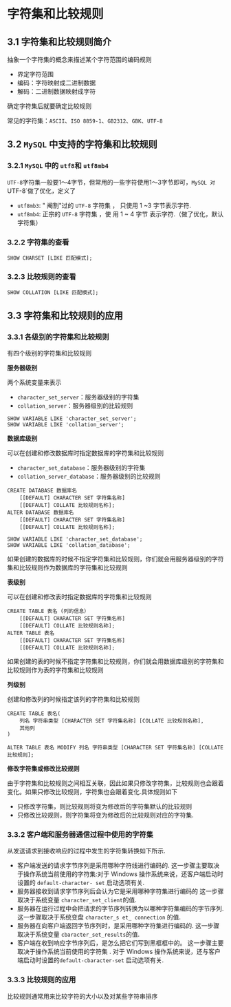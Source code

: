 # 字符集和比较规则

## 3.1 字符集和比较规则简介

抽象一个字符集的概念来描述某个字符范围的编码规则

* 界定字符范围
* 编码：字符映射成二进制数据
* 解码：二进制数据映射成字符

确定字符集后就要确定比较规则

常见的字符集：`ASCII`、`ISO 8859-1`、`GB2312`、`GBK`、`UTF-8`

## 3.2 `MySQL` 中支持的字符集和比较规则

### 3.2.1 `MySQL` 中的 `utf8`和 `utf8mb4`

`UTF-8`字符集一般要1～4字节，但常用的一些字符使用1～3字节即可，`MySQL 对`UTF-8`做了优化，定义了

* `utf8mb3`: " 阉割"过的 `UTF-8` 字符集 ， 只使用 1 ~3 字节表示字符.
* `utf8mb4`: 正宗的 `UTF-8` 字符集 ，使 用 1 ~ 4 字节 表示字符.（做了优化，默认字符集）

### 3.2.2 字符集的查看

```mysql
SHOW CHARSET [LIKE 匹配模式];
```

### 3.2.3 比较规则的查看

```mysql
SHOW COLLATION [LIKE 匹配模式];
```



## 3.3 字符集和比较规则的应用

### 3.3.1 各级别的字符集和比较规则

有四个级别的字符集和比较规则

**服务器级别**

两个系统变量来表示

* `character_set_server`：服务器级别的字符集
* `collation_server`：服务器级别的比较规则

```mysql
SHOW VARIABLE LIKE 'character_set_server';
SHOW VARIABLE LIKE 'collation_server';
```

**数据库级别**

可以在创建和修改数据库时指定数据库的字符集和比较规则

* `character_set_database`：服务器级别的字符集
* `collation_server_database`：服务器级别的比较规则

```mysql
CREATE DATABASE 数据库名
	[[DEFAULT] CHARACTER SET 字符集名称]
    [[DEFAULT] COLLATE 比较规则名称];
ALTER DATABASE 数据库名
	[[DEFAULT] CHARACTER SET 字符集名称]
    [[DEFAULT] COLLATE 比较规则名称];
    
SHOW VARIABLE LIKE 'character_set_database';
SHOW VARIABLE LIKE 'collation_database';
```

如果创建的数据库的时候不指定字符集和比较规则，你们就会用服务器级别的字符集和比较规则作为数据库的字符集和比较规则

**表级别**

可以在创建和修改表时指定数据库的字符集和比较规则

```mysql
CREATE TABLE 表名 (列的信息）
	[[DEFAULT] CHARACTER SET 字符集名称]
    [[DEFAULT] COLLATE 比较规则名称];
ALTER TABLE 表名
	[[DEFAULT] CHARACTER SET 字符集名称]
    [[DEFAULT] COLLATE 比较规则名称];
```

如果创建的表的时候不指定字符集和比较规则，你们就会用数据库级别的字符集和比较规则作为表的字符集和比较规则

**列级别**

创建和修改列的时候指定该列的字符集和比较规则

```mysql
CREATE TABLE 表名(
	列名 字符串类型 [CHARACTER SET 字符集名称] [COLLATE 比较规则名称],
	其他列
)

ALTER TABLE 表名 MODIFY 列名 字符串类型 [CHARACTER SET 字符集名称] [COLLATE 比较规则];
```



**修改字符集或修改比较规则**

由于字符集和比较规则之间相互关联，因此如果只修改字符集，比较规则也会跟着变化。如果只修改比较规则，字符集也会跟着变化.具体规则如下

* 只修改字符集，则比较规则将变为修改后的字符集默认的比较规则
* 只修改比较规则，则字符集将变为修改后的比较规则对应的字符集.



### 3.3.2 客户端和服务器通信过程中使用的字符集

从发送请求到接收响应的过程中发生的字符集转换如下所示.

* 客户端发送的请求字节序列是采用哪种字符线进行编码的.
	这一步骤主要取决于操作系统当前使用的字符集:对于 Windows 操作系统来说，还客户端启动时设置的 `default-character- set` 启动选项有关.
* 服务器接收到请求字节序列后会认为它是采用哪种字符集进行编码的
	这一步骤取决于系统变量 `character_set_client`的值.
* 服务器在运行过程中会把请求的字节序列转换为以哪种字符集编码的字节序列.
	这一步骤取决于系统变盘 `character_s et_ connection` 的值.
* 服务器在向客户端返回字节序列时，是采用哪种字符集进行编码的.
	这一步骤取决于系统变量 `cbaracter_set_results`的值.
* 客户端在收到响应字节序列后，是怎么把它们写到黑框框中的。
	这一步骤主要取决于操作系统当前使用的字符集 . 对于 Windows 操作系统来说，还与客户端启动时设置的`default-cbaracter-set` 启动选项有关.

### 3.3.3 比较规则的应用

比较规则通常用来比较字符的大小以及对某些字符串排序